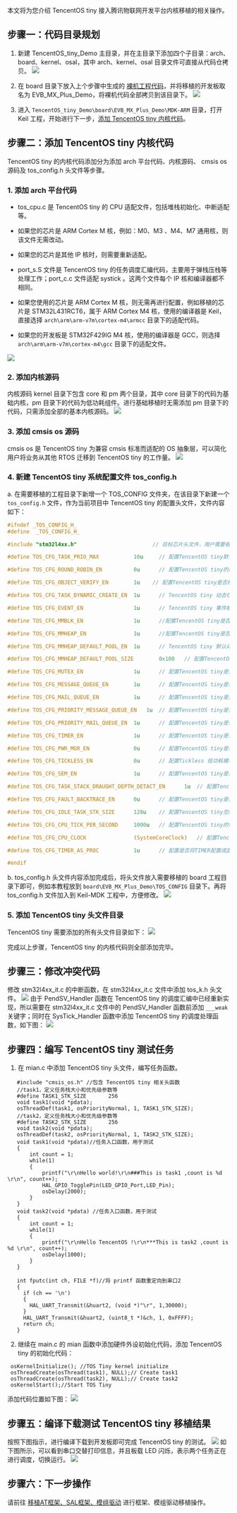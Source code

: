 
本文将为您介绍 TencentOS tiny 接入腾讯物联网开发平台内核移植的相关操作。
## 步骤一：代码目录规划

1. 新建 TencentOS_tiny_Demo 主目录，并在主目录下添加四个子目录：arch、board、kernel、osal，其中 arch、kernel、osal 目录文件可直接从代码仓拷贝。
![](https://main.qcloudimg.com/raw/13bf098bd2d23255bf12d17366bb0ba5.png)

2. 在 board 目录下放入上个步骤中生成的 [裸机工程代码](https://cloud.tencent.com/document/product/1081/47955#.E5.87.86.E5.A4.87.E8.8A.AF.E7.89.87.E5.AF.B9.E5.BA.94.E7.9A.84.E8.A3.B8.E6.9C.BA.E5.B7.A5.E7.A8.8B)，并将移植的开发板取名为 EVB_MX_Plus_Demo，将裸机代码全部拷贝到该目录下。
![](https://main.qcloudimg.com/raw/c1b11f42c3a7f4cf954fe385d0667403.png)

3. 进入 `TencentOS_tiny_Demo\board\EVB_MX_Plus_Demo\MDK-ARM` 目录，打开 Keil 工程，开始进行下一步，[添加 TencentOS tiny 内核代码](#test)。

<span id="test"></span>
## 步骤二：添加 TencentOS tiny 内核代码
TencentOS tiny 的内核代码添加分为添加 arch 平台代码、内核源码、 cmsis os 源码及 tos_config.h 头文件等步骤。
### 1. 添加 arch 平台代码
- tos_cpu.c 是 TencentOS tiny 的 CPU 适配文件，包括堆栈初始化、中断适配等。
 - 如果您的芯片是 ARM Cortex M 核，例如：M0、M3 、M4、M7 通用核，则该文件无需改动。
 - 如果您的芯片是其他 IP 核时，则需要重新适配。

- port_s.S 文件是 TencentOS tiny 的任务调度汇编代码，主要用于弹栈压栈等处理工作；port_c.c 文件适配 systick 。这两个文件每个 IP 核和编译器都不相同。
 - 如果您使用的芯片是 ARM Cortex M 核，则无需再进行配置，例如移植的芯片是 STM32L431RCT6，属于 ARM Cortex M4 核，使用的编译器是 Keil，直接选择 `arch\arm\arm-v7m\cortex-m4\armcc` 目录下的适配代码。
 - 如果您的开发板是 STM32F429IG M4 核，使用的编译器是 GCC，则选择 `arch\arm\arm-v7m\cortex-m4\gcc` 目录下的适配文件。
 
 ![](https://main.qcloudimg.com/raw/2509bf0c4b2e31399fa9ce7ae3aa51ee.png)

### 2. 添加内核源码

内核源码 kernel 目录下包含 core 和 pm 两个目录，其中 core 目录下的代码为基础内核，pm 目录下的代码为低功耗组件。进行基础移植时无需添加 pm 目录下的代码，只需添加全部的基本内核源码。
![](https://main.qcloudimg.com/raw/c3754e71629354307f2ee282a68c2dfc.png)

### 3. 添加 cmsis os 源码

cmsis os 是 TencentOS tiny 为兼容 cmsis 标准而适配的 OS 抽象层，可以简化用户将业务从其他 RTOS 迁移到 TencentOS tiny 的工作量。
![](https://main.qcloudimg.com/raw/0ac25bf2bad73a8f566d45d2e6fa3b76.png)

### 4. 新建 TencentOS tiny 系统配置文件 tos_config.h

a. 在需要移植的工程目录下新增一个 TOS_CONFIG 文件夹，在该目录下新建一个  `tos_config.h`  文件，作为当前项目中 TencentOS tiny 的配置头文件，文件内容如下：
```c
#ifndef _TOS_CONFIG_H_
#define  _TOS_CONFIG_H_ 

#include "stm32l4xx.h"	                      // 目标芯片头文件，用户需要根据情况更改

#define TOS_CFG_TASK_PRIO_MAX           10u 	// 配置TencentOS tiny默认支持的最大优先级数量

#define TOS_CFG_ROUND_ROBIN_EN          0u		// 配置TencentOS tiny的内核是否开启时间片轮转

#define TOS_CFG_OBJECT_VERIFY_EN        1u	  // 配置TencentOS tiny是否校验指针合法

#define TOS_CFG_TASK_DYNAMIC_CREATE_EN  1u		// TencentOS tiny 动态任务创建功能宏

#define TOS_CFG_EVENT_EN                1u		// TencentOS tiny 事件模块功能宏

#define TOS_CFG_MMBLK_EN                1u		//配置TencentOS tiny是否开启内存块管理模块

#define TOS_CFG_MMHEAP_EN               1u		//配置TencentOS tiny是否开启动态内存模块

#define TOS_CFG_MMHEAP_DEFAULT_POOL_EN  1u		// TencentOS tiny 默认动态内存池功能宏

#define TOS_CFG_MMHEAP_DEFAULT_POOL_SIZE        0x100	// 配置TencentOS tiny默认动态内存池大小

#define TOS_CFG_MUTEX_EN                1u		// 配置TencentOS tiny是否开启互斥锁模块

#define TOS_CFG_MESSAGE_QUEUE_EN        1u		// 配置TencentOS tiny是否开启消息队列模块

#define TOS_CFG_MAIL_QUEUE_EN           1u		// 配置TencentOS tiny是否开启消息邮箱模块

#define TOS_CFG_PRIORITY_MESSAGE_QUEUE_EN	1u	// 配置TencentOS tiny是否开启优先级消息队列模块

#define TOS_CFG_PRIORITY_MAIL_QUEUE_EN	1u		// 配置TencentOS tiny是否开启优先级消息邮箱模块

#define TOS_CFG_TIMER_EN                1u		// 配置TencentOS tiny是否开启软件定时器模块

#define TOS_CFG_PWR_MGR_EN              0u		// 配置TencentOS tiny是否开启外设电源管理模块

#define TOS_CFG_TICKLESS_EN             0u		// 配置Tickless 低功耗模块开关

#define TOS_CFG_SEM_EN                  1u		// 配置TencentOS tiny是否开启信号量模块

#define TOS_CFG_TASK_STACK_DRAUGHT_DEPTH_DETACT_EN      1u	// 配置TencentOS tiny是否开启任务栈深度检测

#define TOS_CFG_FAULT_BACKTRACE_EN      0u		// 配置TencentOS tiny是否开启异常栈回溯功能

#define TOS_CFG_IDLE_TASK_STK_SIZE      128u	// 配置TencentOS tiny空闲任务栈大小

#define TOS_CFG_CPU_TICK_PER_SECOND     1000u	// 配置TencentOS tiny的tick频率

#define TOS_CFG_CPU_CLOCK               (SystemCoreClock)	// 配置TencentOS tiny CPU频率

#define TOS_CFG_TIMER_AS_PROC           1u		// 配置是否将TIMER配置成函数模式

#endif

```

b. tos_config.h 头文件内容添加完成后，将头文件放入需要移植的 board 工程目录下即可，例如本教程放到 `board\EVB_MX_Plus_Demo\TOS_CONFIG` 目录下。再将 tos_config.h 文件加入到 Keil-MDK 工程中，方便修改。
![](https://main.qcloudimg.com/raw/f0c2497a7cf48443fdecb4ff857f2465.png)
	 

### 5. 添加 TencentOS tiny 头文件目录

TencentOS tiny 需要添加的所有头文件目录如下：
![](https://main.qcloudimg.com/raw/ddb6556b08e83bda6dde84699c337a00.png)

完成以上步骤，TencentOS tiny 的内核代码则全部添加完毕。


## 步骤三：修改冲突代码

修改 stm32l4xx_it.c 的中断函数，在 stm32l4xx_it.c 文件中添加 tos_k.h 头文件。
![](https://main.qcloudimg.com/raw/883944e5fbddeab97f4e31f3c735e2c2.png)
由于 PendSV_Handler 函数在 TencentOS tiny 的调度汇编中已经重新实现，所以需要在 stm32l4xx_it.c 文件中的 PendSV_Handler 函数前添加 `___weak` 关键字；同时在 SysTick_Handler 函数中添加 TencentOS tiny 的调度处理函数，如下图：
![](https://main.qcloudimg.com/raw/47751847e3b4442bfac8ea52bc015086.png)


##  步骤四：编写 TencentOS tiny 测试任务

1. 在 mian.c 中添加 TencentOS tiny 头文件，编写任务函数。
```
   #include "cmsis_os.h" //包含 TencentOS tiny 相关头函数
   //task1，定义任务栈大小和优先级参数等
   #define TASK1_STK_SIZE		256
   void task1(void *pdata);
   osThreadDef(task1, osPriorityNormal, 1, TASK1_STK_SIZE);
   //task2，定义任务栈大小和优先级参数等
   #define TASK2_STK_SIZE		256
   void task2(void *pdata);
   osThreadDef(task2, osPriorityNormal, 1, TASK2_STK_SIZE);  
   void task1(void *pdata)//任务入口函数，用于测试
   {
       int count = 1;
       while(1)
       {
           printf("\r\nHello world!\r\n###This is task1 ,count is %d \r\n", count++);
           HAL_GPIO_TogglePin(LED_GPIO_Port,LED_Pin);
           osDelay(2000);
       }
   }
   void task2(void *pdata) //任务入口函数，用于测试
   {
       int count = 1;
       while(1)
       {
           printf("\r\nHello TencentOS !\r\n***This is task2 ,count is %d \r\n", count++);
           osDelay(1000);
       }
   }
   
   int fputc(int ch, FILE *f)//将 printf 函数重定向到串口2
   {
     if (ch == '\n') 
     {
       HAL_UART_Transmit(&huart2, (void *)"\r", 1,30000);
     }
     HAL_UART_Transmit(&huart2, (uint8_t *)&ch, 1, 0xFFFF);
     return ch;
   }
```
2. 继续在 main.c 的 mian 函数中添加硬件外设初始化代码，添加 TencentOS tiny 的初始化代码：
```
 osKernelInitialize(); //TOS Tiny kernel initialize
 osThreadCreate(osThread(task1), NULL);// Create task1
 osThreadCreate(osThread(task2), NULL);// Create task2
 osKernelStart();//Start TOS Tiny
```
 添加代码位置如下图：
![](https://main.qcloudimg.com/raw/13e4998409affd0a11572535643f7d91.png)

## 步骤五：编译下载测试 TencentOS tiny 移植结果
按照下图指示，进行编译下载到开发板即可完成 TencentOS tiny 的测试。
![](https://main.qcloudimg.com/raw/ab3dcfc4d0fdd7c585b111b5b7b0a464.png)
如下图所示，可以看到串口交替打印信息，并且板载 LED 闪烁，表示两个任务正在进行调度，切换运行。
![](https://main.qcloudimg.com/raw/35790827932c1eec774d743164dca563.png)

## 步骤六：下一步操作
请前往 [移植AT框架、SAL框架、模组驱动](https://cloud.tencent.com/document/product/1081/47957) 进行框架、模组驱动移植操作。
